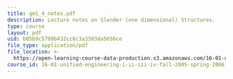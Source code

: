 ```yaml
---
title: gm1_4_notes.pdf
description: Lecture notes on Slender (one dimensional) Structures.
type: course
layout: pdf
uid: b05b9c5799b432cc8c3a3503da5656ce
file_type: application/pdf
file_location: >-
  https://open-learning-course-data-production.s3.amazonaws.com/16-01-unified-engineering-i-ii-iii-iv-fall-2005-spring-2006/b05b9c5799b432cc8c3a3503da5656ce_gm1_4_notes.pdf
course_id: 16-01-unified-engineering-i-ii-iii-iv-fall-2005-spring-2006
---
```

